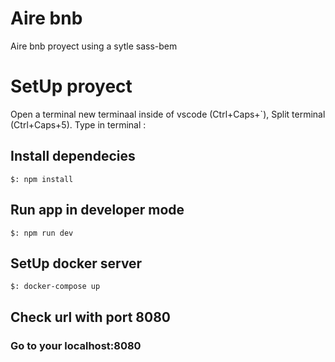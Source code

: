 # Aire bnb

Aire bnb proyect using a sytle sass-bem

# SetUp proyect

Open a terminal new terminaal inside of vscode (Ctrl+Caps+`), Split terminal (Ctrl+Caps+5). Type in terminal :

## Install dependecies

```
$: npm install
```

## Run app in developer mode

```
$: npm run dev
```

## SetUp docker server

```
$: docker-compose up
```

## Check url with port 8080

### Go to your localhost:8080
